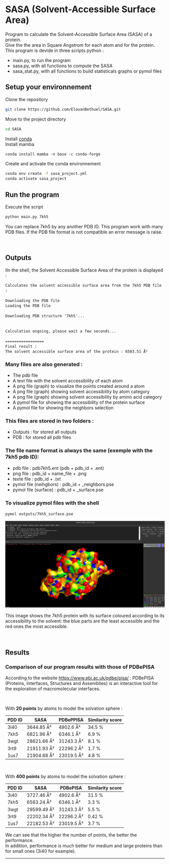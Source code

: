 
# SASA (Solvent-Accessible Surface Area)

 Program to calculate the Solvent-Accessible Surface Area (SASA) of a protein.   
 Give the the area in Square Angstrom for each atom and for the protein.
 This program is devide in three scripts python :   
 - main.py, to run the program 
 - sasa.py, with all functions to compute the SASA
 - sasa_stat.py, with all functions to build statisticals graphs or pymol files


## Setup your environnement 

Clone the repository   
```sh
git clone https://github.com/ElouanBethuel/SASA.git
```
Move to the project directory   
```sh
cd SASA
```
Install [conda](https://docs.conda.io/en/latest/)   
Install mamba 
```
conda install mamba -n base -c conda-forge
```
Create and activate the conda environnement   
```sh
conda env create -f sasa_project.yml
conda activate sasa_project 
``` 
## Run the program
Execute the script   
```sh
python main.py 7kh5
```
You can replace 7kh5 by any another PDB ID. This program work with many PDB files. If the PDB file format is not compatible an error message is raise. 

<br>

## Outputs

IIn the shell, the Solvent Accessible Surface Area of the protein is displayed :

```
Calculates the solvent accessible surface area from the 7kh5 PDB file :

Downloading the PDB file	
Loading the PDB file

Downloading PDB structure '7kh5'...


Calculation ongoing, please wait a few seconds...

=================
Final result :	
The solvent accessible surface area of the protein : 6503.51 Å² 
```

### Many files are also generated : 
- The pdb file 
- A text file with the solvent accessibility of each atom
- A png file (graph) to visualize the points created around a atom
- A png file (graph) showing solvent accessibility by atom category
- A png file (graph) showing solvent accessibility by amino acid category
- A pymol file for showing the accessibility of the protein surface
- A pymol file for showing the neighbors selection 

### This files are stored in two folders : 
- Outputs : for stored all outputs
- PDB :  for stored all pdb files

### The file name format is always the same (exemple with the 7kh5 pdb ID):
- pdb file : pdb7kh5.ent (pdb + pdb_id + .ent)
- png file : pdb_id + name_file + .png 
- texte file : pdb_id + .txt 
- pymol file (neihgbors) : pdb_id + _neighbors.pse 
- pymol file (surface) : pdb_id + _surface.pse

### To visualize pymol files with the shell 
```sh 
pymol outputs/7kh5_surface.pse 
```
![image](.readme_images/pymol_7kh5_surface.png)

This image shows the 7kh5 protein with its surface coloured according to its accessibility to the solvent: the blue parts are the least accessible and the red ones the most accessible. 

<br>

## Results 

### Comparison of our program results with those of PDBePISA  

According to the website https://www.ebi.ac.uk/pdbe/pisa/ :  PDBePISA (Proteins, Interfaces, Structures and Assemblies) is an interactive tool for the exploration of macromolecular interfaces.

<br>

With **20 points** by atoms to model the solvation sphere : 

| PDD ID | SASA         | PDBePPISA   | Similarity score |
|--------|--------------|-------------|------------------|
| 3i40   |  3644.85 Å²  | 4902.6 Å²   | 34.5 %           |
| 7kh5   |  6821.96 Å²  | 6346.1 Å²   | 6.9 %            |
| 3wgt   |  28621.66 Å² | 31243.3 Å²  | 8.1 %            |
| 3rt9   |  21911.93 Å² |  22296.2 Å² | 1.7 %            |
| 1us7   |  21904.68 Å² | 23019.5 Å²  | 4.8 %            |  

<br>

With **400 points** by atoms to model the solvation sphere :

| PDD ID | SASA        | PDBePISA    | Similarity score |
|--------|-------------|-------------|------------------|
| 3i40   | 3727.46 Å²  | 4902.6 Å²   | 31.5 %           |
| 7kh5   | 6563.24 Å²  | 6346.1 Å²   | 3.3 %            |
| 3wgt   | 29599.49 Å² | 31243.3 Å²  | 5.5 %            |
| 3rt9   | 22202.34 Å² |  22296.2 Å² | 0.42 %           |
| 1us7   | 22182.53 Å² | 23019.5 Å²  | 3.7 %            |


We can see that the higher the number of points, the better the performance.   
In addition, performance is much better for medium and large proteins than for small ones (3i40 for example).  

---